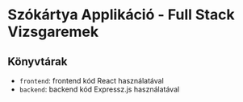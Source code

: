 # Szókártya Applikáció - Full Stack Vizsgaremek

## Könyvtárak

- `frontend`: frontend kód React használatával
- `backend`: backend kód Expressz.js használatával
